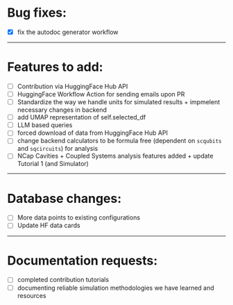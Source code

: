 # Bug fixes:

- [x] fix the autodoc generator workflow

---

# Features to add:

- [ ] Contribution via HuggingFace Hub API
- [ ] HuggingFace Workflow Action for sending emails upon PR
- [ ] Standardize the way we handle units for simulated results + impmelent necessary changes in backend
- [ ] add UMAP representation of self.selected_df
- [ ] LLM based queries
- [ ] forced download of data from HuggingFace Hub API
- [ ] change backend calculators to be formula free (dependent on `scqubits` and `sqcircuits`) for analysis
- [ ] NCap Cavities + Coupled Systems analysis features added + update Tutorial 1 (and Simulator)

---

# Database changes:

- [ ] More data points to existing configurations
- [ ] Update HF data cards

---

# Documentation requests:

- [ ] completed contribution tutorials
- [ ] documenting reliable simulation methodologies we have learned and resources
